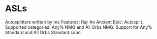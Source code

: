 # ASLs
Autosplitters written by me
Features:
Raji An Ancient Epic: Autosplit. Supported categories: Any% NMG and All Orbs NMG. Support for Any% Standard and All Orbs Standard soon.
